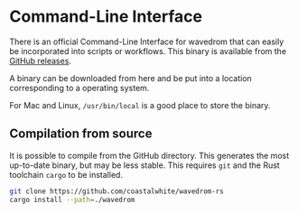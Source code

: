 # Command-Line Interface

There is an official Command-Line Interface for wavedrom that can easily be
incorporated into scripts or workflows. This binary is available from the
[GitHub releases](https://github.com/coastalwhite/wavedrom-rs/releases).

A binary can be downloaded from here and be put into a location corresponding to
a operating system.

For Mac and Linux, `/usr/bin/local` is a good place to store the binary.

## Compilation from source

It is possible to compile from the GitHub directory. This generates the most
up-to-date binary, but may be less stable. This requires `git` and the Rust
toolchain `cargo` to be installed.

```bash
git clone https://github.com/coastalwhite/wavedrom-rs
cargo install --path=./wavedrom
```
